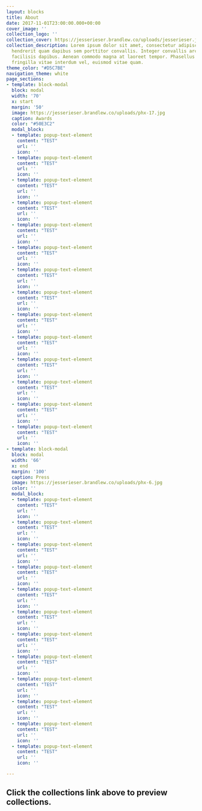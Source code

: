 ```yaml
---
layout: blocks
title: About
date: 2017-11-01T23:00:00.000+00:00
cover_image: ''
collection_logo: ''
collection_cover: https://jesserieser.brandlew.co/uploads/jesserieser.jpg
collection_description: Lorem ipsum dolor sit amet, consectetur adipiscing elit. Nulla
  hendrerit quam dapibus sem porttitor convallis. Integer convallis arcu non lectus
  facilisis dapibus. Aenean commodo magna at laoreet tempor. Phasellus lorem lorem,
  fringilla vitae interdum vel, euismod vitae quam.
theme_color: "#D5C7BE"
navigation_theme: white
page_sections:
- template: block-modal
  block: modal
  width: '70'
  x: start
  margin: '50'
  image: https://jesserieser.brandlew.co/uploads/phx-17.jpg
  caption: Awards
  color: "#50E3C2"
  modal_block:
  - template: popup-text-element
    content: "TEST"
    url: ''
    icon: ''
  - template: popup-text-element
    content: "TEST"
    url: ''
    icon: ''
  - template: popup-text-element
    content: "TEST"
    url: ''
    icon: ''
  - template: popup-text-element
    content: "TEST"
    url: ''
    icon: ''
  - template: popup-text-element
    content: "TEST"
    url: ''
    icon: ''
  - template: popup-text-element
    content: "TEST"
    url: ''
    icon: ''
  - template: popup-text-element
    content: "TEST"
    url: ''
    icon: ''
  - template: popup-text-element
    content: "TEST"
    url: ''
    icon: ''
  - template: popup-text-element
    content: "TEST"
    url: ''
    icon: ''
  - template: popup-text-element
    content: "TEST"
    url: ''
    icon: ''
  - template: popup-text-element
    content: "TEST"
    url: ''
    icon: ''
  - template: popup-text-element
    content: "TEST"
    url: ''
    icon: ''
  - template: popup-text-element
    content: "TEST"
    url: ''
    icon: ''
  - template: popup-text-element
    content: "TEST"
    url: ''
    icon: ''
- template: block-modal
  block: modal
  width: '66'
  x: end
  margin: '100'
  caption: Press
  image: https://jesserieser.brandlew.co/uploads/phx-6.jpg
  color: ''
  modal_block:
  - template: popup-text-element
    content: "TEST"
    url: ''
    icon: ''
  - template: popup-text-element
    content: "TEST"
    url: ''
    icon: ''
  - template: popup-text-element
    content: "TEST"
    url: ''
    icon: ''
  - template: popup-text-element
    content: "TEST"
    url: ''
    icon: ''
  - template: popup-text-element
    content: "TEST"
    url: ''
    icon: ''
  - template: popup-text-element
    content: "TEST"
    url: ''
    icon: ''
  - template: popup-text-element
    content: "TEST"
    url: ''
    icon: ''
  - template: popup-text-element
    content: "TEST"
    url: ''
    icon: ''
  - template: popup-text-element
    content: "TEST"
    url: ''
    icon: ''
  - template: popup-text-element
    content: "TEST"
    url: ''
    icon: ''
  - template: popup-text-element
    content: "TEST"
    url: ''
    icon: ''
  - template: popup-text-element
    content: "TEST"
    url: ''
    icon: ''

---
```

## Click the collections link above to preview collections.